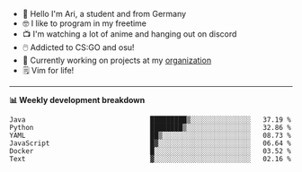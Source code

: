 * 👋 Hello I'm Ari, a student and from Germany
* 🤓 I like to program in my freetime
* 📺 I'm watching a lot of anime and hanging out on discord
* 🖱️ Addicted to CS:GO and osu!
* 👷 Currently working on projects at my [organization](https://github.com/aridevelopment-de)
* 🗒️ Vim for life!

<hr />

**📊 Weekly development breakdown**

<!--START_SECTION:waka-->

```text
Java                               █████████▒░░░░░░░░░░░░░░░   37.19 %
Python                             ████████▒░░░░░░░░░░░░░░░░   32.86 %
YAML                               ██▒░░░░░░░░░░░░░░░░░░░░░░   08.73 %
JavaScript                         █▓░░░░░░░░░░░░░░░░░░░░░░░   06.64 %
Docker                             █░░░░░░░░░░░░░░░░░░░░░░░░   03.52 %
Text                               ▓░░░░░░░░░░░░░░░░░░░░░░░░   02.16 %
```

<!--END_SECTION:waka-->
